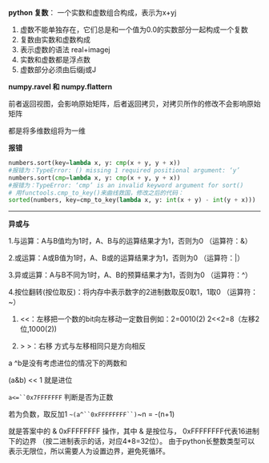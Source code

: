 **python 复数**： 一个实数和虚数组合构成，表示为x+yj

1. 虚数不能单独存在，它们总是和一个值为0.0的实数部分一起构成一个复数
2. 复数由实数和虚数构成
3. 表示虚数的语法 real+imagej
4. 实数和虚数都是浮点数
5. 虚数部分必须由后缀j或J

**numpy.ravel 和 numpy.flattern**

前者返回视图，会影响原始矩阵，后者返回拷贝，对拷贝所作的修改不会影响原始矩阵

都是将多维数组将为一维

**报错**

```python
numbers.sort(key=lambda x, y: cmp(x + y, y + x))
#报错为：TypeError: () missing 1 required positional argument: ‘y’
numbers.sort(cmp=lambda x, y: cmp(x + y, y + x))
#报错为：TypeError: ‘cmp’ is an invalid keyword argument for sort()
# 用functools.cmp_to_key()来曲线救国，修改之后的代码：
sorted(numbers, key=cmp_to_key(lambda x, y: int(x + y) - int(y + x)))
```

****

**异或与**

1.与运算：A与B值均为1时，A、B与的运算结果才为1，否则为0 （运算符：&）

2.或运算：A或B值为1时，A、B或的运算结果才为1，否则为0  （运算符：|）

3.异或运算：A与B不同为1时，A、B的预算结果才为1，否则为0  （运算符：^）

4.按位翻转(按位取反)：将内存中表示数字的2进制数取反0取1，1取0 （运算符：~）

1. <<：左移把一个数的bit向左移动一定数目例如：2=0010(2)  2<<2=8（左移2位,1000(2))

2. \> \>：右移 方式与左移相同只是方向相反

a ^b是没有考虑进位的情况下的两数和

(a&b) << 1 就是进位

`a<=``0x7FFFFFFF` 判断是否为正数

若为负数，取反加1  `~(a^``0xFFFFFFFF``)`~n = -(n+1)

就是答案中的 & 0xFFFFFFFF 操作，其中 & 是按位与， 0xFFFFFFFF代表16进制下的边界 （按二进制表示的话，对应4*8=32位）。
由于python长整数类型可以表示无限位，所以需要人为设置边界，避免死循环。